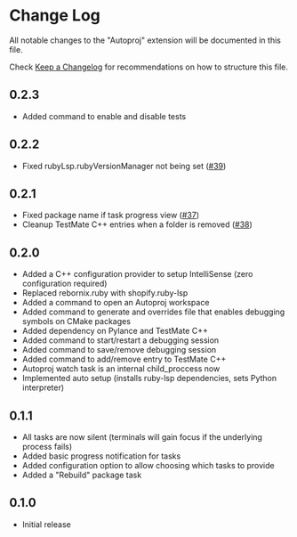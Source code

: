 # Change Log
All notable changes to the "Autoproj" extension will be documented in this file.

Check [Keep a Changelog](http://keepachangelog.com/) for recommendations on how to structure this file.

## 0.2.3
- Added command to enable and disable tests

## 0.2.2
- Fixed rubyLsp.rubyVersionManager not being set ([#39](https://github.com/g-arjones/vscode-autoproj/pull/39))

## 0.2.1
- Fixed package name if task progress view ([#37](https://github.com/g-arjones/vscode-autoproj/pull/37))
- Cleanup TestMate C++ entries when a folder is removed ([#38](https://github.com/g-arjones/vscode-autoproj/pull/38))

## 0.2.0
- Added a C++ configuration provider to setup IntelliSense (zero configuration required)
- Replaced rebornix.ruby with shopify.ruby-lsp
- Added a command to open an Autoproj workspace
- Added command to generate and overrides file that enables debugging symbols on CMake packages
- Added dependency on Pylance and TestMate C++
- Added command to start/restart a debugging session
- Added command to save/remove debugging session
- Added command to add/remove entry to TestMate C++
- Autoproj watch task is an internal child_proccess now
- Implemented auto setup (installs ruby-lsp dependencies, sets Python interpreter)

## 0.1.1
- All tasks are now silent (terminals will gain focus if the underlying process fails)
- Added basic progress notification for tasks
- Added configuration option to allow choosing which tasks to provide
- Added a "Rebuild" package task

## 0.1.0
- Initial release
